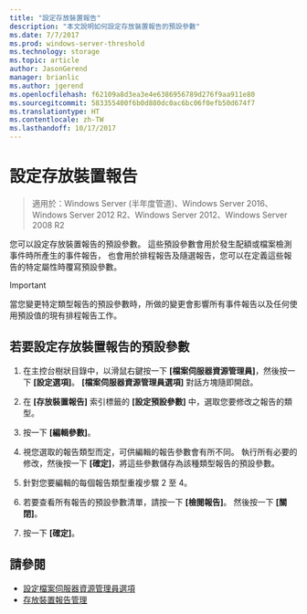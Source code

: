 ```yaml
---
title: "設定存放裝置報告"
description: "本文說明如何設定存放裝置報告的預設參數"
ms.date: 7/7/2017
ms.prod: windows-server-threshold
ms.technology: storage
ms.topic: article
author: JasonGerend
manager: brianlic
ms.author: jgerend
ms.openlocfilehash: f62109a8d3ea3e4e6386956789d276f9aa911e80
ms.sourcegitcommit: 583355400f6b0d880dc0ac6bc06f0efb50d674f7
ms.translationtype: HT
ms.contentlocale: zh-TW
ms.lasthandoff: 10/17/2017
---
```

# <a name="configure-storage-reports"></a>設定存放裝置報告

> 適用於：Windows Server (半年度管道)、Windows Server 2016、Windows Server 2012 R2、Windows Server 2012、Windows Server 2008 R2

您可以設定存放裝置報告的預設參數。 這些預設參數會用於發生配額或檔案檢測事件時所產生的事件報告， 也會用於排程報告及隨選報告，您可以在定義這些報告的特定屬性時覆寫預設參數。

> [!Important]
> 當您變更特定類型報告的預設參數時，所做的變更會影響所有事件報告以及任何使用預設值的現有排程報告工作。

## <a name="to-configure-the-default-parameters-for-storage-reports"></a>若要設定存放裝置報告的預設參數

1. 在主控台樹狀目錄中，以滑鼠右鍵按一下 **\[檔案伺服器資源管理員\]**，然後按一下 **\[設定選項\]**。 **\[檔案伺服器資源管理員選項\]** 對話方塊隨即開啟。

2. 在 **\[存放裝置報告\]** 索引標籤的 **\[設定預設參數\]** 中，選取您要修改之報告的類型。

3. 按一下 **\[編輯參數\]**。

4. 視您選取的報告類型而定，可供編輯的報告參數會有所不同。 執行所有必要的修改，然後按一下 **\[確定\]**，將這些參數儲存為該種類型報告的預設參數。

5.  針對您要編輯的每個報告類型重複步驟 2 至 4。

6. 若要查看所有報告的預設參數清單，請按一下 **\[檢閱報告\]**。 然後按一下 **\[關閉\]**。

7.  按一下 **\[確定\]**。

## <a name="see-also"></a>請參閱

-   [設定檔案伺服器資源管理員選項](setting-file-server-resource-manager-options.md)
-   [存放裝置報告管理](storage-reports-management.md)